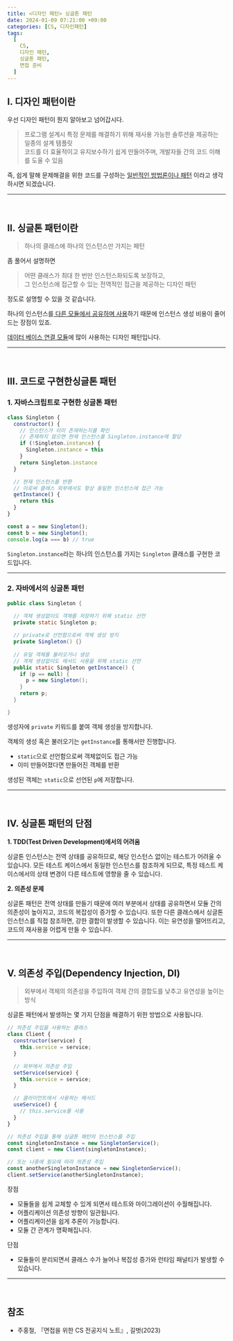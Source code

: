 ```yaml
---
title: <디자인 패턴> 싱글톤 패턴
date: 2024-01-09 07:21:00 +09:00
categories: [CS, 디자인패턴]
tags:
  [
    CS,
    디자인 패턴,
    싱글톤 패턴,
    면접 준비
  ]
---
```


## <b>Ⅰ. 디자인 패턴이란</b>

우선 디자인 패턴이 뭔지 알아보고 넘어갑시다.

> 프로그램 설계시 특정 문제를 해결하기 위해 재사용 가능한 솔루션을 제공하는 일종의 설계 템플릿  
> 코드를 더 효율적이고 유지보수하기 쉽게 만들어주며, 개발자들 간의 코드 이해를 도울 수 있음

즉, 쉽게 말해 문제해결을 위한 코드를 구성하는 
<u>일반적인 방법론이나 패턴</u>
이라고 생각하시면 되겠습니다.

<hr><br>

## <b>Ⅱ. 싱글톤 패턴이란</b>

> 하나의 클래스에 하나의 인스턴스만 가지는 패턴

좀 풀어서 설명하면

> 어떤 클래스가 최대 한 번만 인스턴스화되도록 보장하고,  
> 그 인스턴스에 접근할 수 있는 전역적인 접근을 제공하는 디자인 패턴

정도로 설명할 수 있을 것 같습니다.<br>

하나의 인스턴스를<u> 다른 모듈에서 공유하며 사용</u>하기 때문에 인스턴스 생성 비용이 줄어드는 장점이 있죠.  

<u>데이터 베이스 연결 모듈</u>에 많이 사용하는 디자인 패턴입니다.

<hr><br>

## <b>Ⅲ. 코드로 구현한싱글톤 패턴</b>

### 1. 자바스크립트로 구현한 싱글톤 패턴

```javascript
class Singleton {
  constructor() {
    // 인스턴스가 이미 존재하는지를 확인
    // 존재하지 않으면 현재 인스턴스를 Singleton.instance에 할당
    if (!Singleton.instance) {
      Singleton.instance = this
    }
    return Singleton.instance
  }

  // 현재 인스턴스를 반환
  // 이로써 클래스 외부에서도 항상 동일한 인스턴스에 접근 가능
  getInstance() {
    return this
  }
}

const a = new Singleton();
const b = new Singleton();
console.log(a === b) // true
```
`Singleton.instance`라는 하나의 인스턴스를 가지는 `Singleton` 클래스를 구현한 코드입니다.

<hr>

### 2. 자바에서의 싱글톤 패턴

```java
public class Singleton {

  // 객체 생성없이도 객체를 저장하기 위해 static 선언
  private static Singleton p;
  
  // private로 선언함으로써 객체 생성 방지
  private Singleton() {}
  
  // 유일 객체를 불러오거나 생성
  // 객체 생성없이도 메서드 사용을 위해 static 선언
  public static Singleton getInstance() {
    if (p == null) {
      p = new Singleton();
    }
    return p;
  }

}
```
생성자에 `private` 키워드를 붙여 객체 생성을 방지합니다.

객체의 생성 혹은 불러오기는 `getInstance`를 통해서만 진행합니다.
- `static`으로 선언함으로써 객체없이도 접근 가능
- 이미 만들어졌다면 만들어진 객체를 반환

생성된 객체는 `static`으로 선언된 `p`에 저장합니다.

<hr><br>

## <b>Ⅳ. 싱글톤 패턴의 단점</b>

<b>1. TDD(Test Driven Development)에서의 어려움</b>

싱글톤 인스턴스는 전역 상태를 공유하므로, 해당 인스턴스 없이는 테스트가 어려울 수 있습니다. 모든 테스트 케이스에서 동일한 인스턴스를 참조하게 되므로, 특정 테스트 케이스에서의 상태 변경이 다른 테스트에 영향을 줄 수 있습니다.

<b>2. 의존성 문제</b>

싱글톤 패턴은 전역 상태를 만들기 때문에 여러 부분에서 상태를 공유하면서 모듈 간의 의존성이 높아지고, 코드의 복잡성이 증가할 수 있습니다. 또한 다른 클래스에서 싱글톤 인스턴스를 직접 참조하면, 강한 결합이 발생할 수 있습니다. 이는 유연성을 떨어뜨리고, 코드의 재사용을 어렵게 만들 수 있습니다.

<hr><br>

## <b>Ⅴ. 의존성 주입(Dependency Injection, DI)</b>

> 외부에서 객체의 의존성을 주입하여 객체 간의 결합도를 낮추고 유연성을 높이는 방식

싱글톤 패턴에서 발생하는 몇 가지 단점을 해결하기 위한 방법으로 사용됩니다.

```javascript
// 의존성 주입을 사용하는 클래스
class Client {
  constructor(service) {
    this.service = service;
  }

  // 외부에서 의존성 주입
  setService(service) {
    this.service = service;
  }

  // 클라이언트에서 사용하는 메서드
  useService() {
    // this.service를 사용
  }
}

// 의존성 주입을 통해 싱글톤 패턴의 인스턴스를 주입
const singletonInstance = new SingletonService();
const client = new Client(singletonInstance);

// 또는 나중에 필요에 따라 의존성 주입
const anotherSingletonInstance = new SingletonService();
client.setService(anotherSingletonInstance);
```

장점
- 모듈들을 쉽게 교체할 수 있게 되면서 테스트와 마이그레이션이 수월해집니다.
- 어플리케이션 의존성 방향이 일관됩니다.
- 어플리케이션을 쉽게 추론이 가능합니다.
- 모듈 간 관계가 명확해집니다.

단점
- 모듈들이 분리되면서 클래스 수가 늘어나 복잡성 증가와 런타임 패널티가 발생할 수 있습니다.

<hr><br>

## <b>참조</b>
- 주홍철, 『면접을 위한 CS 전공지식 노트』, 길벗(2023)